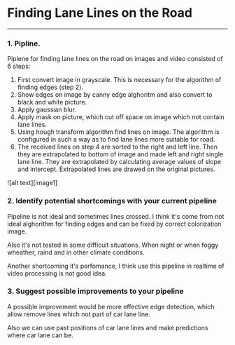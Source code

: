 # **Finding Lane Lines on the Road** 

[//]: # (Image References)

[step1]: ./write_up/step1.jpg "Grayscale"
[step2]: ./write_up/step2.jpg "Edges"
[step3]: ./write_up/step3.jpg "Blur"
[step4]: ./write_up/step4.jpg "Mask"
[step5]: ./write_up/step5.jpg "Lines"
[step6]: ./write_up/step6.jpg "Extrpolated lines"

---
### 1. Pipline.

Piplene for finding lane lines on the road on images and video consisted of 6 steps:

1. First convert image in grayscale. This is necessary for the algorithm of finding edges (step 2).
2. Show edges on image by canny edge alghoritm and also convert to black and white picture.
3. Apply gaussian blur.
4. Apply mask on picture, which cut off space on image which not contain lane lines.
5. Using hough transform algorithm find lines on image. The algorithm is configured in such a way as to find lane lines more suitable for road.
6. The received lines on step 4 are sorted to the right and left line. Then they are extrapolated to bottom of image and made left and right single lane line. They are extrapolated by calculating average values of slope and intercept. Extrapolated lines are drawed on the original pictures. 

![alt text][image1]


### 2. Identify potential shortcomings with your current pipeline

Pipeline is not ideal and sometimes lines crossed. I think it's come from not ideal alghorithm for finding edges and can be fixed by correct colorization image.

Also it's not tested in some difficult situations. When night or when foggy wheather, raind and in other climate conditions.

Another shortcoming it's perfomance, I think use this pipeline in realtime of video processing is not good idea. 

### 3. Suggest possible improvements to your pipeline

A possible improvement would be more effective edge detection, which allow remove lines which not part of car lane line.

Also we can use past positions of car lane lines and make predictions where car lane can be.